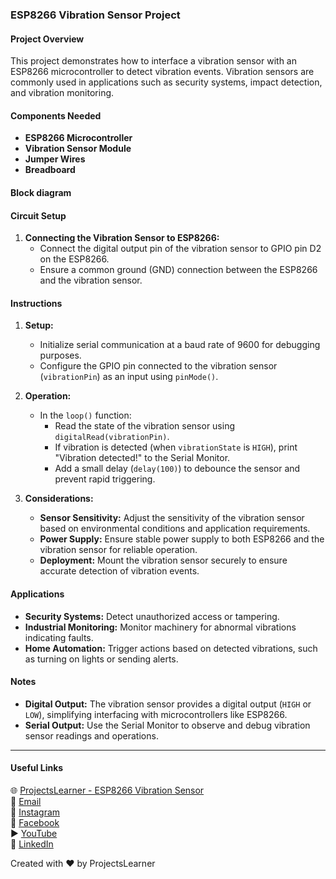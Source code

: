 ### ESP8266 Vibration Sensor Project

#### Project Overview
This project demonstrates how to interface a vibration sensor with an ESP8266 microcontroller to detect vibration events. Vibration sensors are commonly used in applications such as security systems, impact detection, and vibration monitoring.

#### Components Needed
- **ESP8266 Microcontroller**
- **Vibration Sensor Module**
- **Jumper Wires**
- **Breadboard**

#### Block diagram


#### Circuit Setup
1. **Connecting the Vibration Sensor to ESP8266:**
   - Connect the digital output pin of the vibration sensor to GPIO pin D2 on the ESP8266.
   - Ensure a common ground (GND) connection between the ESP8266 and the vibration sensor.

#### Instructions
1. **Setup:**
   - Initialize serial communication at a baud rate of 9600 for debugging purposes.
   - Configure the GPIO pin connected to the vibration sensor (`vibrationPin`) as an input using `pinMode()`.

2. **Operation:**
   - In the `loop()` function:
     - Read the state of the vibration sensor using `digitalRead(vibrationPin)`.
     - If vibration is detected (when `vibrationState` is `HIGH`), print "Vibration detected!" to the Serial Monitor.
     - Add a small delay (`delay(100)`) to debounce the sensor and prevent rapid triggering.

3. **Considerations:**
   - **Sensor Sensitivity:** Adjust the sensitivity of the vibration sensor based on environmental conditions and application requirements.
   - **Power Supply:** Ensure stable power supply to both ESP8266 and the vibration sensor for reliable operation.
   - **Deployment:** Mount the vibration sensor securely to ensure accurate detection of vibration events.

#### Applications
- **Security Systems:** Detect unauthorized access or tampering.
- **Industrial Monitoring:** Monitor machinery for abnormal vibrations indicating faults.
- **Home Automation:** Trigger actions based on detected vibrations, such as turning on lights or sending alerts.

#### Notes
- **Digital Output:** The vibration sensor provides a digital output (`HIGH` or `LOW`), simplifying interfacing with microcontrollers like ESP8266.
- **Serial Output:** Use the Serial Monitor to observe and debug vibration sensor readings and operations.

---

#### Useful Links
🌐 [ProjectsLearner - ESP8266 Vibration Sensor](https://projectslearner.com/learn/esp8266-vibration-sensor)  
📧 [Email](mailto:projectslearner@gmail.com)  
📸 [Instagram](https://www.instagram.com/projectslearner/)  
📘 [Facebook](https://www.facebook.com/projectslearner)  
▶️ [YouTube](https://www.youtube.com/@ProjectsLearner)  
📘 [LinkedIn](https://www.linkedin.com/in/projectslearner)

Created with ❤️ by ProjectsLearner